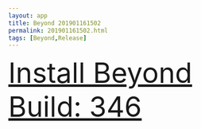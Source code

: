 ```yaml
---
layout: app
title: Beyond 201901161502
permalink: 201901161502.html
tags: [Beyond,Release]
---
```

<div class="pure-g">
    <div class="pure-u-1-1" style="font-size: 4em">
        <a class="pure-button-primary" href="itms-services://?action=download-manifest&url=https%3A%2F%2Flitsungyisigono.github.io%2FTestScript%2Fmanifests%2F201901161502.plist"><i class="fa fa-download" aria-hidden="true"></i>Install Beyond Build: 346</a>
    </div>
</div>